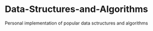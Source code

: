 # Data-Structures-and-Algorithms
 Personal implementation of popular data sctructures and algorithms
